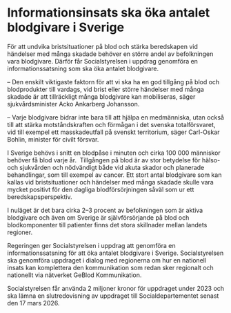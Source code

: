 # Informationsinsats ska öka antalet blodgivare i Sverige

För att undvika bristsituationer på blod och stärka beredskapen vid händelser med många skadade behöver en större andel av befolkningen vara blodgivare. Därför får Socialstyrelsen i uppdrag genomföra en informationssatsning som ska öka antalet blodgivare.

– Den enskilt viktigaste faktorn för att vi ska ha en god tillgång på blod och blodprodukter till vardags, vid brist eller större händelser med många skadade är att tillräckligt många blodgivare kan mobiliseras, säger sjukvårdsminister Acko Ankarberg Johansson.

– Varje blodgivare bidrar inte bara till att hjälpa en medmänniska, utan också till att stärka motståndskraften och förmågan i det svenska totalförsvaret, vid till exempel ett masskadeutfall på svenskt territorium, säger Carl-Oskar Bohlin, minister för civilt försvar.

I Sverige behövs i snitt en blodpåse i minuten och cirka 100 000 människor behöver få blod varje år.  Tillgången på blod är av stor betydelse för hälso- och sjukvården och nödvändigt både vid akuta skador och planerade behandlingar, som till exempel av cancer. Ett stort antal blodgivare som kan kallas vid bristsituationer och händelser med många skadade skulle vara mycket positivt för den dagliga blodförsörjningen såväl som ur ett beredskapsperspektiv.

I nuläget är det bara cirka 2–3 procent av befolkningen som är aktiva blodgivare och även om Sverige är självförsörjande på blod och blodkomponenter till patienter finns det stora skillnader mellan landets regioner.

Regeringen ger Socialstyrelsen i uppdrag att genomföra en informationssatsning för att öka antalet blodgivare i Sverige. Socialstyrelsen ska genomföra uppdraget i dialog med regionerna om hur en nationell insats kan komplettera den kommunikation som redan sker regionalt och nationellt via nätverket GeBlod Kommunikation.

Socialstyrelsen får använda 2 miljoner kronor för uppdraget under 2023 och ska lämna en slutredovisning av uppdraget till Socialdepartementet senast den 17 mars 2026.
